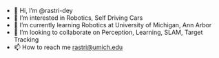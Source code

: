 - 👋 Hi, I’m @rastri-dey
- 👀 I’m interested in Robotics, Self Driving Cars
- 🌱 I’m currently learning Robotics at University of Michigan, Ann Arbor
- 💞️ I’m looking to collaborate on Perception, Learning, SLAM, Target Tracking
- 📫 How to reach me rastri@umich.edu

<!---
rastri-dey/rastri-dey is a ✨ special ✨ repository because its `README.md` (this file) appears on your GitHub profile.
You can click the Preview link to take a look at your changes.
--->
